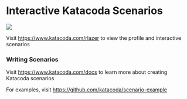 # Interactive Katacoda Scenarios

[![](http://shields.katacoda.com/katacoda/rlazer/count.svg)](https://www.katacoda.com/rlazer "Get your profile on Katacoda.com")

Visit https://www.katacoda.com/rlazer to view the profile and interactive scenarios

### Writing Scenarios
Visit https://www.katacoda.com/docs to learn more about creating Katacoda scenarios

For examples, visit https://github.com/katacoda/scenario-example
